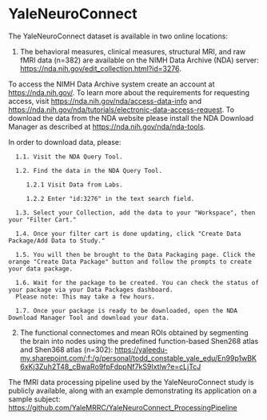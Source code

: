 # YaleNeuroConnect

The YaleNeuroConnect dataset is available in two online locations: 

1) The behavioral measures, clinical measures, structural MRI, and raw fMRI data (n=382) are available on the NIMH Data Archive (NDA) server: https://nda.nih.gov/edit_collection.html?id=3276.

To access the NIMH Data Archive system create an account at https://nda.nih.gov/. To learn more about the requirements for requesting access, visit https://nda.nih.gov/nda/access-data-info and https://nda.nih.gov/nda/tutorials/electronic-data-access-request. To download the data from the NDA website please install the NDA Download Manager as described at https://nda.nih.gov/nda/nda-tools.

   In order to download data, please:

      1.1. Visit the NDA Query Tool.

      1.2. Find the data in the NDA Query Tool.

         1.2.1 Visit Data from Labs.
   
         1.2.2 Enter "id:3276" in the text search field.
   
      1.3. Select your Collection, add the data to your "Workspace", then your "Filter Cart."

      1.4. Once your filter cart is done updating, click "Create Data Package/Add Data to Study."

      1.5. You will then be brought to the Data Packaging page. Click the orange "Create Data Package" button and follow the prompts to create your data package.

      1.6. Wait for the package to be created. You can check the status of your package via your Data Packages dashboard.
      Please note: This may take a few hours. 
   
      1.7. Once your package is ready to be downloaded, open the NDA Download Manager Tool and download your data.


   2) The functional connectomes and mean ROIs obtained by segmenting the brain into nodes using the predefined function-based Shen268 atlas and Shen368 atlas (n=302): https://yaleedu-my.sharepoint.com/:f:/g/personal/todd_constable_yale_edu/En99p1wBK6xKj3Zuh2T48_cBwaRo9fpFdppNf7kS9Ixtlw?e=cLjTcJ

   The fMRI data processing pipeline used by the YaleNeuroConnect study is publicly available, along with an example demonstrating its application on a sample subject:          https://github.com/YaleMRRC/YaleNeuroConnect_ProcessingPipeline 







